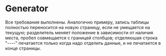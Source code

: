 # Generator
Все требования выполнены. Аналогично примеру, запись таблицы полностью переносится на новую страницу, если не умещается на текущую; разделитель меняет положение в зависимости от наличия места, пробел совмещается с границей столбцов; отделяюшая строка "----" печатается только когда надо отделить данные, и не печатается в конце страницы.
